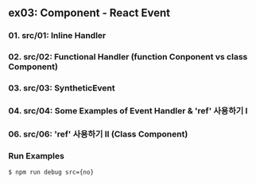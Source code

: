 ## ex03: Component - React Event

### 01. src/01: Inline Handler
### 02. src/02: Functional Handler (function Conponent vs class Component)
### 03. src/03: SyntheticEvent
### 04. src/04: Some Examples of Event Handler & 'ref' 사용하기 I 
### 06. src/06: 'ref' 사용하기 II  (Class Component)

### Run Examples
```bash
$ npm run debug src={no}
```